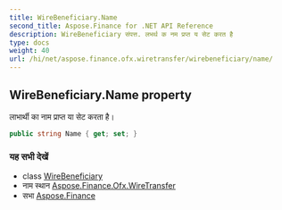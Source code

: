 ```yaml
---
title: WireBeneficiary.Name
second_title: Aspose.Finance for .NET API Reference
description: WireBeneficiary संपत्त. लभर्थ क नम प्रप्त य सेट करत है
type: docs
weight: 40
url: /hi/net/aspose.finance.ofx.wiretransfer/wirebeneficiary/name/
---
```

## WireBeneficiary.Name property

लाभार्थी का नाम प्राप्त या सेट करता है।

```csharp
public string Name { get; set; }
```

### यह सभी देखें

* class [WireBeneficiary](../)
* नाम स्थान [Aspose.Finance.Ofx.WireTransfer](../../wirebeneficiary/)
* सभा [Aspose.Finance](../../../)


